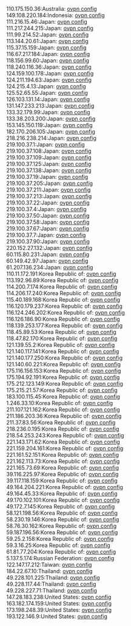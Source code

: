 110.175.150.36:Australia: [ovpn config](vpn/110_175_150_36.ovpn)  
149.108.220.184:Indonesia: [ovpn config](vpn/149_108_220_184.ovpn)  
111.216.15.46:Japan: [ovpn config](vpn/111_216_15_46.ovpn)  
111.217.244.215:Japan: [ovpn config](vpn/111_217_244_215.ovpn)  
111.99.214.52:Japan: [ovpn config](vpn/111_99_214_52.ovpn)  
113.144.20.61:Japan: [ovpn config](vpn/113_144_20_61.ovpn)  
115.37.15.159:Japan: [ovpn config](vpn/115_37_15_159.ovpn)  
116.67.217.184:Japan: [ovpn config](vpn/116_67_217_184.ovpn)  
118.156.99.60:Japan: [ovpn config](vpn/118_156_99_60.ovpn)  
118.240.116.36:Japan: [ovpn config](vpn/118_240_116_36.ovpn)  
124.159.100.178:Japan: [ovpn config](vpn/124_159_100_178.ovpn)  
124.211.194.63:Japan: [ovpn config](vpn/124_211_194_63.ovpn)  
124.215.4.13:Japan: [ovpn config](vpn/124_215_4_13.ovpn)  
125.52.65.55:Japan: [ovpn config](vpn/125_52_65_55.ovpn)  
126.103.131.14:Japan: [ovpn config](vpn/126_103_131_14.ovpn)  
131.147.233.213:Japan: [ovpn config](vpn/131_147_233_213.ovpn)  
133.32.179.99:Japan: [ovpn config](vpn/133_32_179_99.ovpn)  
133.38.203.200:Japan: [ovpn config](vpn/133_38_203_200.ovpn)  
153.145.150.119:Japan: [ovpn config](vpn/153_145_150_119.ovpn)  
182.170.206.105:Japan: [ovpn config](vpn/182_170_206_105.ovpn)  
218.216.238.214:Japan: [ovpn config](vpn/218_216_238_214.ovpn)  
219.100.37.1:Japan: [ovpn config](vpn/219_100_37_1.ovpn)  
219.100.37.108:Japan: [ovpn config](vpn/219_100_37_108.ovpn)  
219.100.37.109:Japan: [ovpn config](vpn/219_100_37_109.ovpn)  
219.100.37.125:Japan: [ovpn config](vpn/219_100_37_125.ovpn)  
219.100.37.138:Japan: [ovpn config](vpn/219_100_37_138.ovpn)  
219.100.37.19:Japan: [ovpn config](vpn/219_100_37_19.ovpn)  
219.100.37.205:Japan: [ovpn config](vpn/219_100_37_205.ovpn)  
219.100.37.211:Japan: [ovpn config](vpn/219_100_37_211.ovpn)  
219.100.37.213:Japan: [ovpn config](vpn/219_100_37_213.ovpn)  
219.100.37.22:Japan: [ovpn config](vpn/219_100_37_22.ovpn)  
219.100.37.4:Japan: [ovpn config](vpn/219_100_37_4.ovpn)  
219.100.37.50:Japan: [ovpn config](vpn/219_100_37_50.ovpn)  
219.100.37.58:Japan: [ovpn config](vpn/219_100_37_58.ovpn)  
219.100.37.67:Japan: [ovpn config](vpn/219_100_37_67.ovpn)  
219.100.37.7:Japan: [ovpn config](vpn/219_100_37_7.ovpn)  
219.100.37.90:Japan: [ovpn config](vpn/219_100_37_90.ovpn)  
220.152.27.132:Japan: [ovpn config](vpn/220_152_27_132.ovpn)  
60.115.80.231:Japan: [ovpn config](vpn/60_115_80_231.ovpn)  
60.149.42.97:Japan: [ovpn config](vpn/60_149_42_97.ovpn)  
61.207.136.234:Japan: [ovpn config](vpn/61_207_136_234.ovpn)  
110.11.172.191:Korea Republic of: [ovpn config](vpn/110_11_172_191.ovpn)  
113.192.96.89:Korea Republic of: [ovpn config](vpn/113_192_96_89.ovpn)  
114.200.7.174:Korea Republic of: [ovpn config](vpn/114_200_7_174.ovpn)  
114.206.17.240:Korea Republic of: [ovpn config](vpn/114_206_17_240.ovpn)  
115.40.189.168:Korea Republic of: [ovpn config](vpn/115_40_189_168.ovpn)  
116.120.179.237:Korea Republic of: [ovpn config](vpn/116_120_179_237.ovpn)  
116.124.246.202:Korea Republic of: [ovpn config](vpn/116_124_246_202.ovpn)  
116.126.186.90:Korea Republic of: [ovpn config](vpn/116_126_186_90.ovpn)  
118.139.253.177:Korea Republic of: [ovpn config](vpn/118_139_253_177.ovpn)  
118.45.89.53:Korea Republic of: [ovpn config](vpn/118_45_89_53.ovpn)  
118.47.82.170:Korea Republic of: [ovpn config](vpn/118_47_82_170.ovpn)  
121.139.55.2:Korea Republic of: [ovpn config](vpn/121_139_55_2.ovpn)  
121.140.117.141:Korea Republic of: [ovpn config](vpn/121_140_117_141.ovpn)  
121.140.177.250:Korea Republic of: [ovpn config](vpn/121_140_177_250.ovpn)  
121.140.60.221:Korea Republic of: [ovpn config](vpn/121_140_60_221.ovpn)  
175.116.156.153:Korea Republic of: [ovpn config](vpn/175_116_156_153.ovpn)  
175.194.92.191:Korea Republic of: [ovpn config](vpn/175_194_92_191.ovpn)  
175.212.123.149:Korea Republic of: [ovpn config](vpn/175_212_123_149.ovpn)  
175.215.21.57:Korea Republic of: [ovpn config](vpn/175_215_21_57.ovpn)  
183.100.115.45:Korea Republic of: [ovpn config](vpn/183_100_115_45.ovpn)  
1.246.33.10:Korea Republic of: [ovpn config](vpn/1_246_33_10.ovpn)  
211.107.121.162:Korea Republic of: [ovpn config](vpn/211_107_121_162.ovpn)  
211.186.203.36:Korea Republic of: [ovpn config](vpn/211_186_203_36.ovpn)  
211.37.83.56:Korea Republic of: [ovpn config](vpn/211_37_83_56.ovpn)  
218.236.0.195:Korea Republic of: [ovpn config](vpn/218_236_0_195.ovpn)  
218.54.253.243:Korea Republic of: [ovpn config](vpn/218_54_253_243.ovpn)  
221.143.171.62:Korea Republic of: [ovpn config](vpn/221_143_171_62.ovpn)  
221.159.204.161:Korea Republic of: [ovpn config](vpn/221_159_204_161.ovpn)  
221.161.52.151:Korea Republic of: [ovpn config](vpn/221_161_52_151.ovpn)  
221.162.113.73:Korea Republic of: [ovpn config](vpn/221_162_113_73.ovpn)  
221.165.73.69:Korea Republic of: [ovpn config](vpn/221_165_73_69.ovpn)  
39.116.225.97:Korea Republic of: [ovpn config](vpn/39_116_225_97.ovpn)  
39.117.118.159:Korea Republic of: [ovpn config](vpn/39_117_118_159.ovpn)  
49.164.204.221:Korea Republic of: [ovpn config](vpn/49_164_204_221.ovpn)  
49.164.45.33:Korea Republic of: [ovpn config](vpn/49_164_45_33.ovpn)  
49.170.102.101:Korea Republic of: [ovpn config](vpn/49_170_102_101.ovpn)  
49.172.7.145:Korea Republic of: [ovpn config](vpn/49_172_7_145.ovpn)  
58.121.198.56:Korea Republic of: [ovpn config](vpn/58_121_198_56.ovpn)  
58.230.19.146:Korea Republic of: [ovpn config](vpn/58_230_19_146.ovpn)  
58.76.30.162:Korea Republic of: [ovpn config](vpn/58_76_30_162.ovpn)  
59.187.196.56:Korea Republic of: [ovpn config](vpn/59_187_196_56.ovpn)  
59.25.2.158:Korea Republic of: [ovpn config](vpn/59_25_2_158.ovpn)  
59.3.16.25:Korea Republic of: [ovpn config](vpn/59_3_16_25.ovpn)  
61.81.77.204:Korea Republic of: [ovpn config](vpn/61_81_77_204.ovpn)  
5.137.5.174:Russian Federation: [ovpn config](vpn/5_137_5_174.ovpn)  
122.147.17.212:Taiwan: [ovpn config](vpn/122_147_17_212.ovpn)  
184.22.67.10:Thailand: [ovpn config](vpn/184_22_67_10.ovpn)  
49.228.101.225:Thailand: [ovpn config](vpn/49_228_101_225.ovpn)  
49.228.117.44:Thailand: [ovpn config](vpn/49_228_117_44.ovpn)  
49.228.227.71:Thailand: [ovpn config](vpn/49_228_227_71.ovpn)  
147.28.183.238:United States: [ovpn config](vpn/147_28_183_238.ovpn)  
163.182.174.159:United States: [ovpn config](vpn/163_182_174_159.ovpn)  
173.198.248.39:United States: [ovpn config](vpn/173_198_248_39.ovpn)  
193.122.146.9:United States: [ovpn config](vpn/193_122_146_9.ovpn)  
